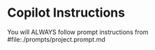 # Copilot Instructions

You will ALWAYS follow prompt instructions from #file:./prompts/project.prompt.md
